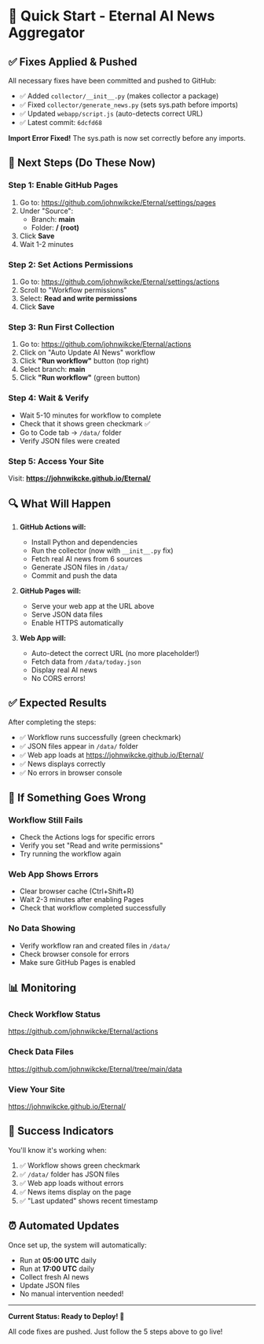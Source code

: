# 🚀 Quick Start - Eternal AI News Aggregator

## ✅ Fixes Applied & Pushed

All necessary fixes have been committed and pushed to GitHub:
- ✅ Added `collector/__init__.py` (makes collector a package)
- ✅ Fixed `collector/generate_news.py` (sets sys.path before imports)
- ✅ Updated `webapp/script.js` (auto-detects correct URL)
- ✅ Latest commit: `6dcfd68`

**Import Error Fixed!** The sys.path is now set correctly before any imports.

## 🎯 Next Steps (Do These Now)

### Step 1: Enable GitHub Pages
1. Go to: https://github.com/johnwikcke/Eternal/settings/pages
2. Under "Source":
   - Branch: **main**
   - Folder: **/ (root)**
3. Click **Save**
4. Wait 1-2 minutes

### Step 2: Set Actions Permissions
1. Go to: https://github.com/johnwikcke/Eternal/settings/actions
2. Scroll to "Workflow permissions"
3. Select: **Read and write permissions**
4. Click **Save**

### Step 3: Run First Collection
1. Go to: https://github.com/johnwikcke/Eternal/actions
2. Click on "Auto Update AI News" workflow
3. Click **"Run workflow"** button (top right)
4. Select branch: **main**
5. Click **"Run workflow"** (green button)

### Step 4: Wait & Verify
- Wait 5-10 minutes for workflow to complete
- Check that it shows green checkmark ✅
- Go to Code tab → `/data/` folder
- Verify JSON files were created

### Step 5: Access Your Site
Visit: **https://johnwikcke.github.io/Eternal/**

## 🔍 What Will Happen

1. **GitHub Actions will:**
   - Install Python and dependencies
   - Run the collector (now with `__init__.py` fix)
   - Fetch real AI news from 6 sources
   - Generate JSON files in `/data/`
   - Commit and push the data

2. **GitHub Pages will:**
   - Serve your web app at the URL above
   - Serve JSON data files
   - Enable HTTPS automatically

3. **Web App will:**
   - Auto-detect the correct URL (no more placeholder!)
   - Fetch data from `/data/today.json`
   - Display real AI news
   - No CORS errors!

## ✅ Expected Results

After completing the steps:
- ✅ Workflow runs successfully (green checkmark)
- ✅ JSON files appear in `/data/` folder
- ✅ Web app loads at https://johnwikcke.github.io/Eternal/
- ✅ News displays correctly
- ✅ No errors in browser console

## 🐛 If Something Goes Wrong

### Workflow Still Fails
- Check the Actions logs for specific errors
- Verify you set "Read and write permissions"
- Try running the workflow again

### Web App Shows Errors
- Clear browser cache (Ctrl+Shift+R)
- Wait 2-3 minutes after enabling Pages
- Check that workflow completed successfully

### No Data Showing
- Verify workflow ran and created files in `/data/`
- Check browser console for errors
- Make sure GitHub Pages is enabled

## 📊 Monitoring

### Check Workflow Status
https://github.com/johnwikcke/Eternal/actions

### Check Data Files
https://github.com/johnwikcke/Eternal/tree/main/data

### View Your Site
https://johnwikcke.github.io/Eternal/

## 🎉 Success Indicators

You'll know it's working when:
1. ✅ Workflow shows green checkmark
2. ✅ `/data/` folder has JSON files
3. ✅ Web app loads without errors
4. ✅ News items display on the page
5. ✅ "Last updated" shows recent timestamp

## ⏰ Automated Updates

Once set up, the system will automatically:
- Run at **05:00 UTC** daily
- Run at **17:00 UTC** daily
- Collect fresh AI news
- Update JSON files
- No manual intervention needed!

---

**Current Status: Ready to Deploy! 🚀**

All code fixes are pushed. Just follow the 5 steps above to go live!

